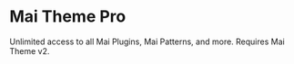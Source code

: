 # Mai Theme Pro
Unlimited access to all Mai Plugins, Mai Patterns, and more. Requires Mai Theme v2.
